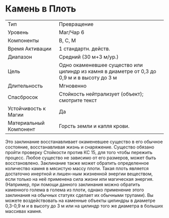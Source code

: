 
# Камень в Плоть

| | |
|---|---|
|Тип|Превращение|
|Уровень| Маг/Чар 6|
|Компоненты| В, С, М|
|Время Активации| 1 стандартн. действ.|
|Диапазон| Средний (30 м+3 м/ур.)|
|Цель| Одно окаменевшее существо или цилиндр из камня в диаметре от 0,3 до 0,9 м и в высоту до 3 м|
|Длительность| Мгновенно|
|Спасбросок| Стойкость нейтрализует (объект); смотрите текст|
|Устойчивость к Магии| Да|
|Материальный Компонент| Горсть земли и капля крови.|

Это заклинание восстанавливает окаменевшее существо в его обычное состояние, восстанавливая жизнь и снаряжение. Существо обязано пройти
проверку Стойкости против КС 15, для
того чтобы пережить процесс. Любое
существо не зависимо от его размеров,
может быть восстановлено.
Заклинание также может обратить
определенное количество камня в мясистую массу плоти. Такая плоть является достаточно инертной и лишен-ным
жизненной энергии веществом, если
только на неё применена сила жизни
или магическая энергия. (Например,
при помощи данного заклинания можно обратить каменного голема в голема
из плоти, однако применение этого заклинания на обычных статуях сделает
их обычными трупами). Вы можете
воздействовать на каменные объекты
цилиндры в диаметре 0,3-0,9 м и в высоту до 3 м или на цилиндр того же диаметра в больших массивах камня.
